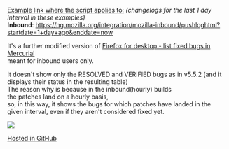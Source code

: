 <u>Example link where the script applies to:</u> *(changelogs for the last 1 day interval in these examples)*  
**Inbound**: https://hg.mozilla.org/integration/mozilla-inbound/pushloghtml?startdate=1+day+ago&enddate=now  
  
It's a further modified version of [Firefox for desktop - list fixed bugs in Mercurial](https://greasyfork.org/en/scripts/13169-firefox-for-desktop-list-fixed-bugs-in-mercurial)  
meant for inbound users only.  
  
It doesn't show only the RESOLVED and VERIFIED bugs as in v5.5.2 (and it displays their status in the resulting table)  
The reason why is because in the inbound(hourly) builds  
the patches land on a hourly basis,  
so, in this way, it shows the bugs for which patches have landed in the given interval, even if they aren't considered fixed yet.  
  
  
[![](https://i.imgur.com/SbqOUemh.jpg)](https://i.imgur.com/SbqOUem.jpg)  

[Hosted in GitHub](https://github.com/darkred/Userscripts)